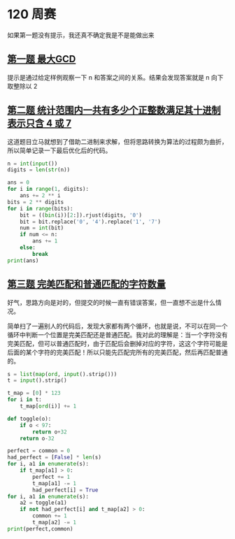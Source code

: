 # 120 周赛

如果第一题没有提示，我还真不确定我是不是能做出来

## [第一题 最大GCD](https://www.acwing.com/problem/content/5149/)

提示是通过给定样例观察一下 n 和答案之间的关系。结果会发现答案就是 n 向下取整除以 2

## [第二题 统计范围内一共有多少个正整数满足其十进制表示只含 4 或 7](https://www.acwing.com/problem/content/description/5150/)

这道题目立马就想到了借助二进制来求解，但将思路转换为算法的过程颇为曲折，所以简单记录一下最后优化后的代码。

```py
n = int(input())
digits = len(str(n))

ans = 0
for i in range(1, digits):
    ans += 2 ** i
bits = 2 ** digits
for i in range(bits):
    bit = ((bin(i))[2:]).rjust(digits, '0')
    bit = bit.replace('0', '4').replace('1', '7')
    num = int(bit)
    if num <= n:
        ans += 1
    else:
        break
print(ans)

```

## [第三题 完美匹配和普通匹配的字符数量](https://www.acwing.com/problem/content/5151/)

好气，思路方向是对的，但提交的时候一直有错误答案，但一直想不出是什么情况。

简单扫了一遍别人的代码后，发现大家都有两个循环，也就是说，不可以在同一个循环中判断一个位置是完美匹配还是普通匹配。我对此的理解是：当一个字符没有完美匹配，但可以普通匹配时，由于匹配后会删掉对应的字符，这这个字符可能是后面的某个字符的完美匹配！所以只能先匹配完所有的完美匹配，然后再匹配普通的。

```py
s = list(map(ord, input().strip()))
t = input().strip()

t_map = [0] * 123
for i in t:
    t_map[ord(i)] += 1

def toggle(o):
    if o < 97:
        return o+32
    return o-32

perfect = common = 0
had_perfect = [False] * len(s)
for i, a1 in enumerate(s):
    if t_map[a1] > 0:
        perfect += 1
        t_map[a1] -= 1
        had_perfect[i] = True
for i, a1 in enumerate(s):
    a2 = toggle(a1)
    if not had_perfect[i] and t_map[a2] > 0:
        common += 1
        t_map[a2] -= 1
print(perfect,common)
```
